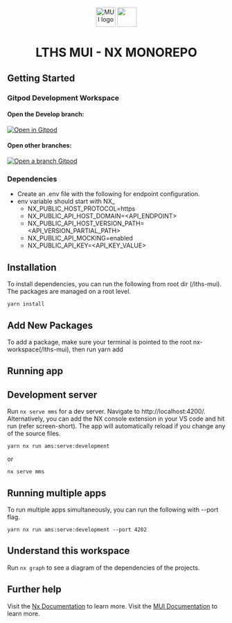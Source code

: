 #

<!-- markdownlint-disable-next-line -->
<p align="center">
  <a href="https://mui.com/" rel="noopener" target="_blank"><img width="45" src="https://avatars.githubusercontent.com/u/33663932?s=100&v=4" alt="MUI logo"></a>
<a alt="Nx logo" href="https://nx.dev" target="_blank" rel="noreferrer"><img src="https://raw.githubusercontent.com/nrwl/nx/master/images/nx-logo.png" width="45"></a>
</p>

<h1 align="center">LTHS MUI - NX MONOREPO</h1>

## Getting Started

### Gitpod Development Workspace

#### Open the Develop branch:

[![Open in Gitpod](https://gitpod.io/button/open-in-gitpod.svg)](https://gitpod.io/github.com/briteliteimmersive/lths-mui/tree/develop)

#### Open other branches:

[![Open a branch Gitpod](https://gitpod.io/button/open-in-gitpod.svg)](https://gitpod.io/projects/lths-mui)

### Dependencies

- Create an .env file with the following for endpoint configuration.
- env variable should start with NX\_
  - NX_PUBLIC_HOST_PROTOCOL=https
  - NX_PUBLIC_API_HOST_DOMAIN=<API_ENDPOINT>
  - NX_PUBLIC_API_HOST_VERSION_PATH=<API_VERSION_PARTIAL_PATH>
  - NX_PUBLIC_API_MOCKING=enabled
  - NX_PUBLIC_API_KEY=<API_KEY_VALUE>

## Installation

To install dependencies, you can run the following from root dir (/lths-mui). The packages are managed on a root level.

```
yarn install
```

## Add New Packages

To add a package, make sure your terminal is pointed to the root nx-workspace(/lths-mui), then run yarn add <package-name>

## Running app

## Development server

Run `nx serve mms` for a dev server. Navigate to http://localhost:4200/. Alternatively, you can add the NX console extension in your VS code and hit run (refer screen-short). The app will automatically reload if you change any of the source files.

```
yarn nx run ams:serve:development
```

or

```
nx serve mms
```

## Running multiple apps

To run multiple apps simultaneously, you can run the following with --port flag.

```
yarn nx run ams:serve:development --port 4202
```

## Understand this workspace

Run `nx graph` to see a diagram of the dependencies of the projects.

## Further help

Visit the [Nx Documentation](https://nx.dev) to learn more.
Visit the [MUI Documentation](https://mui.com/) to learn more.
